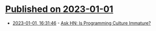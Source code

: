# [Published on 2023-01-01](index.md)

* [2023-01-01, 16:31:46](https://news.ycombinator.com/item?id=34207699) - [Ask HN: Is Programming Culture Immature?](https://news.ycombinator.com/item?id=34207699)
